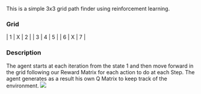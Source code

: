 This is a simple 3x3 grid path finder using reinforcement learning.

### Grid

| 1  | X | 2  |
| 3  | 4 | 5  |
| 6  | X | 7  |


### Description
The agent starts at each iteration from the state 1 and then move forward in the grid following our Reward Matrix for each action to do at each Step. The agent generates as a result his own Q Matrix to keep track of the environment.
<img src="Training.gif">